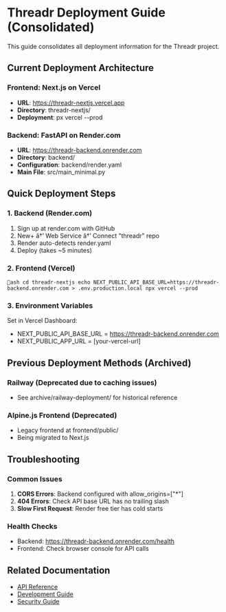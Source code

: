﻿# Threadr Deployment Guide (Consolidated)

This guide consolidates all deployment information for the Threadr project.

## Current Deployment Architecture

### Frontend: Next.js on Vercel
- **URL**: https://threadr-nextjs.vercel.app
- **Directory**: threadr-nextjs/
- **Deployment**: 
px vercel --prod

### Backend: FastAPI on Render.com
- **URL**: https://threadr-backend.onrender.com
- **Directory**: backend/
- **Configuration**: backend/render.yaml
- **Main File**: src/main_minimal.py

## Quick Deployment Steps

### 1. Backend (Render.com)
1. Sign up at render.com with GitHub
2. New+ â†’ Web Service â†’ Connect "threadr" repo
3. Render auto-detects render.yaml
4. Deploy (takes ~5 minutes)

### 2. Frontend (Vercel)
`ash
cd threadr-nextjs
echo NEXT_PUBLIC_API_BASE_URL=https://threadr-backend.onrender.com > .env.production.local
npx vercel --prod
`

### 3. Environment Variables
Set in Vercel Dashboard:
- NEXT_PUBLIC_API_BASE_URL = https://threadr-backend.onrender.com
- NEXT_PUBLIC_APP_URL = [your-vercel-url]

## Previous Deployment Methods (Archived)

### Railway (Deprecated due to caching issues)
- See archive/railway-deployment/ for historical reference

### Alpine.js Frontend (Deprecated)
- Legacy frontend at frontend/public/
- Being migrated to Next.js

## Troubleshooting

### Common Issues
1. **CORS Errors**: Backend configured with allow_origins=["*"]
2. **404 Errors**: Check API base URL has no trailing slash
3. **Slow First Request**: Render free tier has cold starts

### Health Checks
- Backend: https://threadr-backend.onrender.com/health
- Frontend: Check browser console for API calls

## Related Documentation
- [API Reference](../api/API_DOCUMENTATION.md)
- [Development Guide](../development/README.md)
- [Security Guide](../security/SECURITY.md)
